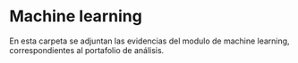 # Machine learning
En esta carpeta se adjuntan las evidencias del modulo de machine learning, correspondientes al portafolio de análisis.
